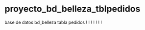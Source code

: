 # proyecto_bd_belleza_tblpedidos
base de datos bd_belleza tabla pedidos
! [ ](https://github.com/GonzalezBGA128/proyecto_bd_belleza_tblpedidos/blob/c526cbbcd9974bcac4972d3067f72834bd468ec5/imagen%201.png)
! [ ](https://github.com/GonzalezBGA128/proyecto_bd_belleza_tblpedidos/blob/67daa2782d70a4f71c872ac3a5ab6c6627e93267/imagen%202.png)
! [ ](https://github.com/GonzalezBGA128/proyecto_bd_belleza_tblpedidos/blob/729c4e866e9dbf57cc69e243adcc882e6e4c1862/imagen%203.png)
! [ ](https://github.com/GonzalezBGA128/proyecto_bd_belleza_tblpedidos/blob/adf47836b5c5635683fe8562d7db71a2d744ee2f/imagen%204.png)
! [ ](https://github.com/GonzalezBGA128/proyecto_bd_belleza_tblpedidos/blob/b95b2162c8599d417bbc11a8c937418d7981c4e3/imagen%205.png)
! [ ](https://github.com/GonzalezBGA128/proyecto_bd_belleza_tblpedidos/blob/10235d537e8b2718af7e4fbc7d753727fac0b093/imagen%206.png)
! [ ](https://github.com/GonzalezBGA128/proyecto_bd_belleza_tblpedidos/blob/8a2e096c249c3aef515eea18d11553563fe322d5/imagen%207.png)

